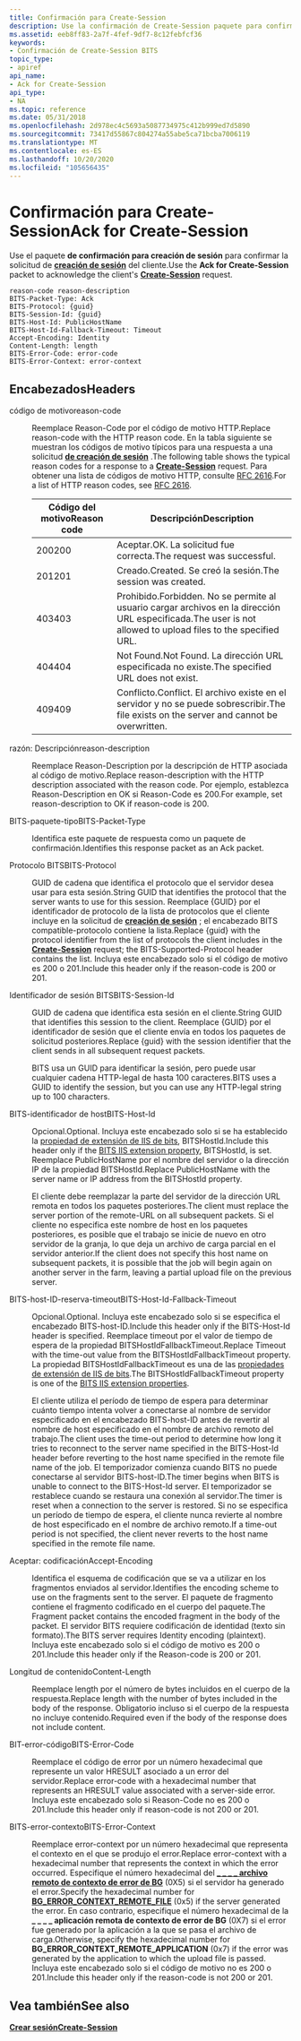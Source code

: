 ```yaml
---
title: Confirmación para Create-Session
description: Use la confirmación de Create-Session paquete para confirmar la solicitud de Create-Session del cliente.
ms.assetid: eeb8ff83-2a7f-4fef-9df7-8c12febfcf36
keywords:
- Confirmación de Create-Session BITS
topic_type:
- apiref
api_name:
- Ack for Create-Session
api_type:
- NA
ms.topic: reference
ms.date: 05/31/2018
ms.openlocfilehash: 2d978ec4c5693a5087734975c412b999ed7d5890
ms.sourcegitcommit: 73417d55867c804274a55abe5ca71bcba7006119
ms.translationtype: MT
ms.contentlocale: es-ES
ms.lasthandoff: 10/20/2020
ms.locfileid: "105656435"
---
```

# <a name="ack-for-create-session"></a><span data-ttu-id="5fd73-104">Confirmación para Create-Session</span><span class="sxs-lookup"><span data-stu-id="5fd73-104">Ack for Create-Session</span></span>

<span data-ttu-id="5fd73-105">Use el paquete **de confirmación para creación de sesión** para confirmar la solicitud de [**creación de sesión**](create-session.md) del cliente.</span><span class="sxs-lookup"><span data-stu-id="5fd73-105">Use the **Ack for Create-Session** packet to acknowledge the client's [**Create-Session**](create-session.md) request.</span></span>

``` syntax
reason-code reason-description
BITS-Packet-Type: Ack
BITS-Protocol: {guid}
BITS-Session-Id: {guid}
BITS-Host-Id: PublicHostName
BITS-Host-Id-Fallback-Timeout: Timeout
Accept-Encoding: Identity
Content-Length: length
BITS-Error-Code: error-code
BITS-Error-Context: error-context
```

## <a name="headers"></a><span data-ttu-id="5fd73-106">Encabezados</span><span class="sxs-lookup"><span data-stu-id="5fd73-106">Headers</span></span>

<dl> <dt>

<span data-ttu-id="5fd73-107"><span id="reason-code"></span><span id="REASON-CODE"></span>código de motivo</span><span class="sxs-lookup"><span data-stu-id="5fd73-107"><span id="reason-code"></span><span id="REASON-CODE"></span>reason-code</span></span>
</dt> <dd>

<span data-ttu-id="5fd73-108">Reemplace Reason-Code por el código de motivo HTTP.</span><span class="sxs-lookup"><span data-stu-id="5fd73-108">Replace reason-code with the HTTP reason code.</span></span> <span data-ttu-id="5fd73-109">En la tabla siguiente se muestran los códigos de motivo típicos para una respuesta a una solicitud [**de creación de sesión**](create-session.md) .</span><span class="sxs-lookup"><span data-stu-id="5fd73-109">The following table shows the typical reason codes for a response to a [**Create-Session**](create-session.md) request.</span></span> <span data-ttu-id="5fd73-110">Para obtener una lista de códigos de motivo HTTP, consulte [RFC 2616](https://www.ietf.org/rfc/rfc2616.txt).</span><span class="sxs-lookup"><span data-stu-id="5fd73-110">For a list of HTTP reason codes, see [RFC 2616](https://www.ietf.org/rfc/rfc2616.txt).</span></span>



| <span data-ttu-id="5fd73-111">Código del motivo</span><span class="sxs-lookup"><span data-stu-id="5fd73-111">Reason code</span></span>    | <span data-ttu-id="5fd73-112">Descripción</span><span class="sxs-lookup"><span data-stu-id="5fd73-112">Description</span></span>                                                                         |
|----------------|-------------------------------------------------------------------------------------|
| <span data-ttu-id="5fd73-113">200</span><span class="sxs-lookup"><span data-stu-id="5fd73-113">200</span></span><br/> | <span data-ttu-id="5fd73-114">Aceptar.</span><span class="sxs-lookup"><span data-stu-id="5fd73-114">OK.</span></span> <span data-ttu-id="5fd73-115">La solicitud fue correcta.</span><span class="sxs-lookup"><span data-stu-id="5fd73-115">The request was successful.</span></span><br/>                                          |
| <span data-ttu-id="5fd73-116">201</span><span class="sxs-lookup"><span data-stu-id="5fd73-116">201</span></span><br/> | <span data-ttu-id="5fd73-117">Creado.</span><span class="sxs-lookup"><span data-stu-id="5fd73-117">Created.</span></span> <span data-ttu-id="5fd73-118">Se creó la sesión.</span><span class="sxs-lookup"><span data-stu-id="5fd73-118">The session was created.</span></span><br/>                                        |
| <span data-ttu-id="5fd73-119">403</span><span class="sxs-lookup"><span data-stu-id="5fd73-119">403</span></span><br/> | <span data-ttu-id="5fd73-120">Prohibido.</span><span class="sxs-lookup"><span data-stu-id="5fd73-120">Forbidden.</span></span> <span data-ttu-id="5fd73-121">No se permite al usuario cargar archivos en la dirección URL especificada.</span><span class="sxs-lookup"><span data-stu-id="5fd73-121">The user is not allowed to upload files to the specified URL.</span></span><br/> |
| <span data-ttu-id="5fd73-122">404</span><span class="sxs-lookup"><span data-stu-id="5fd73-122">404</span></span><br/> | <span data-ttu-id="5fd73-123">Not Found.</span><span class="sxs-lookup"><span data-stu-id="5fd73-123">Not Found.</span></span> <span data-ttu-id="5fd73-124">La dirección URL especificada no existe.</span><span class="sxs-lookup"><span data-stu-id="5fd73-124">The specified URL does not exist.</span></span><br/>                             |
| <span data-ttu-id="5fd73-125">409</span><span class="sxs-lookup"><span data-stu-id="5fd73-125">409</span></span><br/> | <span data-ttu-id="5fd73-126">Conflicto.</span><span class="sxs-lookup"><span data-stu-id="5fd73-126">Conflict.</span></span> <span data-ttu-id="5fd73-127">El archivo existe en el servidor y no se puede sobrescribir.</span><span class="sxs-lookup"><span data-stu-id="5fd73-127">The file exists on the server and cannot be overwritten.</span></span><br/>       |



 

</dd> <dt>

<span data-ttu-id="5fd73-128"><span id="reason-description"></span><span id="REASON-DESCRIPTION"></span>razón: Descripción</span><span class="sxs-lookup"><span data-stu-id="5fd73-128"><span id="reason-description"></span><span id="REASON-DESCRIPTION"></span>reason-description</span></span>
</dt> <dd>

<span data-ttu-id="5fd73-129">Reemplace Reason-Description por la descripción de HTTP asociada al código de motivo.</span><span class="sxs-lookup"><span data-stu-id="5fd73-129">Replace reason-description with the HTTP description associated with the reason code.</span></span> <span data-ttu-id="5fd73-130">Por ejemplo, establezca Reason-Description en OK si Reason-Code es 200.</span><span class="sxs-lookup"><span data-stu-id="5fd73-130">For example, set reason-description to OK if reason-code is 200.</span></span>

</dd> <dt>

<span data-ttu-id="5fd73-131"><span id="BITS-Packet-Type"></span><span id="bits-packet-type"></span><span id="BITS-PACKET-TYPE"></span>BITS-paquete-tipo</span><span class="sxs-lookup"><span data-stu-id="5fd73-131"><span id="BITS-Packet-Type"></span><span id="bits-packet-type"></span><span id="BITS-PACKET-TYPE"></span>BITS-Packet-Type</span></span>
</dt> <dd>

<span data-ttu-id="5fd73-132">Identifica este paquete de respuesta como un paquete de confirmación.</span><span class="sxs-lookup"><span data-stu-id="5fd73-132">Identifies this response packet as an Ack packet.</span></span>

</dd> <dt>

<span data-ttu-id="5fd73-133"><span id="BITS-Protocol"></span><span id="bits-protocol"></span><span id="BITS-PROTOCOL"></span>Protocolo BITS</span><span class="sxs-lookup"><span data-stu-id="5fd73-133"><span id="BITS-Protocol"></span><span id="bits-protocol"></span><span id="BITS-PROTOCOL"></span>BITS-Protocol</span></span>
</dt> <dd>

<span data-ttu-id="5fd73-134">GUID de cadena que identifica el protocolo que el servidor desea usar para esta sesión.</span><span class="sxs-lookup"><span data-stu-id="5fd73-134">String GUID that identifies the protocol that the server wants to use for this session.</span></span> <span data-ttu-id="5fd73-135">Reemplace {GUID} por el identificador de protocolo de la lista de protocolos que el cliente incluye en la solicitud de [**creación de sesión**](create-session.md) ; el encabezado BITS compatible-protocolo contiene la lista.</span><span class="sxs-lookup"><span data-stu-id="5fd73-135">Replace {guid} with the protocol identifier from the list of protocols the client includes in the [**Create-Session**](create-session.md) request; the BITS-Supported-Protocol header contains the list.</span></span> <span data-ttu-id="5fd73-136">Incluya este encabezado solo si el código de motivo es 200 o 201.</span><span class="sxs-lookup"><span data-stu-id="5fd73-136">Include this header only if the reason-code is 200 or 201.</span></span>

</dd> <dt>

<span data-ttu-id="5fd73-137"><span id="BITS-Session-Id"></span><span id="bits-session-id"></span><span id="BITS-SESSION-ID"></span>Identificador de sesión BITS</span><span class="sxs-lookup"><span data-stu-id="5fd73-137"><span id="BITS-Session-Id"></span><span id="bits-session-id"></span><span id="BITS-SESSION-ID"></span>BITS-Session-Id</span></span>
</dt> <dd>

<span data-ttu-id="5fd73-138">GUID de cadena que identifica esta sesión en el cliente.</span><span class="sxs-lookup"><span data-stu-id="5fd73-138">String GUID that identifies this session to the client.</span></span> <span data-ttu-id="5fd73-139">Reemplace {GUID} por el identificador de sesión que el cliente envía en todos los paquetes de solicitud posteriores.</span><span class="sxs-lookup"><span data-stu-id="5fd73-139">Replace {guid} with the session identifier that the client sends in all subsequent request packets.</span></span>

<span data-ttu-id="5fd73-140">BITS usa un GUID para identificar la sesión, pero puede usar cualquier cadena HTTP-legal de hasta 100 caracteres.</span><span class="sxs-lookup"><span data-stu-id="5fd73-140">BITS uses a GUID to identify the session, but you can use any HTTP-legal string up to 100 characters.</span></span>

</dd> <dt>

<span data-ttu-id="5fd73-141"><span id="BITS-Host-Id"></span><span id="bits-host-id"></span><span id="BITS-HOST-ID"></span>BITS-identificador de host</span><span class="sxs-lookup"><span data-stu-id="5fd73-141"><span id="BITS-Host-Id"></span><span id="bits-host-id"></span><span id="BITS-HOST-ID"></span>BITS-Host-Id</span></span>
</dt> <dd>

<span data-ttu-id="5fd73-142">Opcional.</span><span class="sxs-lookup"><span data-stu-id="5fd73-142">Optional.</span></span> <span data-ttu-id="5fd73-143">Incluya este encabezado solo si se ha establecido la [propiedad de extensión de IIS de bits](bits-iis-extension-properties.md), BITSHostId.</span><span class="sxs-lookup"><span data-stu-id="5fd73-143">Include this header only if the [BITS IIS extension property](bits-iis-extension-properties.md), BITSHostId, is set.</span></span> <span data-ttu-id="5fd73-144">Reemplace PublicHostName por el nombre del servidor o la dirección IP de la propiedad BITSHostId.</span><span class="sxs-lookup"><span data-stu-id="5fd73-144">Replace PublicHostName with the server name or IP address from the BITSHostId property.</span></span>

<span data-ttu-id="5fd73-145">El cliente debe reemplazar la parte del servidor de la dirección URL remota en todos los paquetes posteriores.</span><span class="sxs-lookup"><span data-stu-id="5fd73-145">The client must replace the server portion of the remote-URL on all subsequent packets.</span></span> <span data-ttu-id="5fd73-146">Si el cliente no especifica este nombre de host en los paquetes posteriores, es posible que el trabajo se inicie de nuevo en otro servidor de la granja, lo que deja un archivo de carga parcial en el servidor anterior.</span><span class="sxs-lookup"><span data-stu-id="5fd73-146">If the client does not specify this host name on subsequent packets, it is possible that the job will begin again on another server in the farm, leaving a partial upload file on the previous server.</span></span>

</dd> <dt>

<span data-ttu-id="5fd73-147"><span id="BITS-Host-Id-Fallback-Timeout"></span><span id="bits-host-id-fallback-timeout"></span><span id="BITS-HOST-ID-FALLBACK-TIMEOUT"></span>BITS-host-ID-reserva-timeout</span><span class="sxs-lookup"><span data-stu-id="5fd73-147"><span id="BITS-Host-Id-Fallback-Timeout"></span><span id="bits-host-id-fallback-timeout"></span><span id="BITS-HOST-ID-FALLBACK-TIMEOUT"></span>BITS-Host-Id-Fallback-Timeout</span></span>
</dt> <dd>

<span data-ttu-id="5fd73-148">Opcional.</span><span class="sxs-lookup"><span data-stu-id="5fd73-148">Optional.</span></span> <span data-ttu-id="5fd73-149">Incluya este encabezado solo si se especifica el encabezado BITS-host-ID.</span><span class="sxs-lookup"><span data-stu-id="5fd73-149">Include this header only if the BITS-Host-Id header is specified.</span></span> <span data-ttu-id="5fd73-150">Reemplace timeout por el valor de tiempo de espera de la propiedad BITSHostIdFallbackTimeout.</span><span class="sxs-lookup"><span data-stu-id="5fd73-150">Replace Timeout with the time-out value from the BITSHostIdFallbackTimeout property.</span></span> <span data-ttu-id="5fd73-151">La propiedad BITSHostIdFallbackTimeout es una de las [propiedades de extensión de IIS de bits](bits-iis-extension-properties.md).</span><span class="sxs-lookup"><span data-stu-id="5fd73-151">The BITSHostIdFallbackTimeout property is one of the [BITS IIS extension properties](bits-iis-extension-properties.md).</span></span>

<span data-ttu-id="5fd73-152">El cliente utiliza el período de tiempo de espera para determinar cuánto tiempo intenta volver a conectarse al nombre de servidor especificado en el encabezado BITS-host-ID antes de revertir al nombre de host especificado en el nombre de archivo remoto del trabajo.</span><span class="sxs-lookup"><span data-stu-id="5fd73-152">The client uses the time-out period to determine how long it tries to reconnect to the server name specified in the BITS-Host-Id header before reverting to the host name specified in the remote file name of the job.</span></span> <span data-ttu-id="5fd73-153">El temporizador comienza cuando BITS no puede conectarse al servidor BITS-host-ID.</span><span class="sxs-lookup"><span data-stu-id="5fd73-153">The timer begins when BITS is unable to connect to the BITS-Host-Id server.</span></span> <span data-ttu-id="5fd73-154">El temporizador se restablece cuando se restaura una conexión al servidor.</span><span class="sxs-lookup"><span data-stu-id="5fd73-154">The timer is reset when a connection to the server is restored.</span></span> <span data-ttu-id="5fd73-155">Si no se especifica un período de tiempo de espera, el cliente nunca revierte al nombre de host especificado en el nombre de archivo remoto.</span><span class="sxs-lookup"><span data-stu-id="5fd73-155">If a time-out period is not specified, the client never reverts to the host name specified in the remote file name.</span></span>

</dd> <dt>

<span data-ttu-id="5fd73-156"><span id="Accept-Encoding"></span><span id="accept-encoding"></span><span id="ACCEPT-ENCODING"></span>Aceptar: codificación</span><span class="sxs-lookup"><span data-stu-id="5fd73-156"><span id="Accept-Encoding"></span><span id="accept-encoding"></span><span id="ACCEPT-ENCODING"></span>Accept-Encoding</span></span>
</dt> <dd>

<span data-ttu-id="5fd73-157">Identifica el esquema de codificación que se va a utilizar en los fragmentos enviados al servidor.</span><span class="sxs-lookup"><span data-stu-id="5fd73-157">Identifies the encoding scheme to use on the fragments sent to the server.</span></span> <span data-ttu-id="5fd73-158">El paquete de fragmento contiene el fragmento codificado en el cuerpo del paquete.</span><span class="sxs-lookup"><span data-stu-id="5fd73-158">The Fragment packet contains the encoded fragment in the body of the packet.</span></span> <span data-ttu-id="5fd73-159">El servidor BITS requiere codificación de identidad (texto sin formato).</span><span class="sxs-lookup"><span data-stu-id="5fd73-159">The BITS server requires Identity encoding (plaintext).</span></span> <span data-ttu-id="5fd73-160">Incluya este encabezado solo si el código de motivo es 200 o 201.</span><span class="sxs-lookup"><span data-stu-id="5fd73-160">Include this header only if the Reason-code is 200 or 201.</span></span>

</dd> <dt>

<span data-ttu-id="5fd73-161"><span id="Content-Length"></span><span id="content-length"></span><span id="CONTENT-LENGTH"></span>Longitud de contenido</span><span class="sxs-lookup"><span data-stu-id="5fd73-161"><span id="Content-Length"></span><span id="content-length"></span><span id="CONTENT-LENGTH"></span>Content-Length</span></span>
</dt> <dd>

<span data-ttu-id="5fd73-162">Reemplace length por el número de bytes incluidos en el cuerpo de la respuesta.</span><span class="sxs-lookup"><span data-stu-id="5fd73-162">Replace length with the number of bytes included in the body of the response.</span></span> <span data-ttu-id="5fd73-163">Obligatorio incluso si el cuerpo de la respuesta no incluye contenido.</span><span class="sxs-lookup"><span data-stu-id="5fd73-163">Required even if the body of the response does not include content.</span></span>

</dd> <dt>

<span data-ttu-id="5fd73-164"><span id="BITS-Error-Code"></span><span id="bits-error-code"></span><span id="BITS-ERROR-CODE"></span>BIT-error-código</span><span class="sxs-lookup"><span data-stu-id="5fd73-164"><span id="BITS-Error-Code"></span><span id="bits-error-code"></span><span id="BITS-ERROR-CODE"></span>BITS-Error-Code</span></span>
</dt> <dd>

<span data-ttu-id="5fd73-165">Reemplace el código de error por un número hexadecimal que represente un valor HRESULT asociado a un error del servidor.</span><span class="sxs-lookup"><span data-stu-id="5fd73-165">Replace error-code with a hexadecimal number that represents an HRESULT value associated with a server-side error.</span></span> <span data-ttu-id="5fd73-166">Incluya este encabezado solo si Reason-Code no es 200 o 201.</span><span class="sxs-lookup"><span data-stu-id="5fd73-166">Include this header only if reason-code is not 200 or 201.</span></span>

</dd> <dt>

<span data-ttu-id="5fd73-167"><span id="BITS-Error-Context"></span><span id="bits-error-context"></span><span id="BITS-ERROR-CONTEXT"></span>BITS-error-contexto</span><span class="sxs-lookup"><span data-stu-id="5fd73-167"><span id="BITS-Error-Context"></span><span id="bits-error-context"></span><span id="BITS-ERROR-CONTEXT"></span>BITS-Error-Context</span></span>
</dt> <dd>

<span data-ttu-id="5fd73-168">Reemplace error-context por un número hexadecimal que representa el contexto en el que se produjo el error.</span><span class="sxs-lookup"><span data-stu-id="5fd73-168">Replace error-context with a hexadecimal number that represents the context in which the error occurred.</span></span> <span data-ttu-id="5fd73-169">Especifique el número hexadecimal del [**\_ \_ \_ \_ archivo remoto de contexto de error de BG**](/windows/win32/api/bits/ne-bits-bg_error_context) (0X5) si el servidor ha generado el error.</span><span class="sxs-lookup"><span data-stu-id="5fd73-169">Specify the hexadecimal number for [**BG\_ERROR\_CONTEXT\_REMOTE\_FILE**](/windows/win32/api/bits/ne-bits-bg_error_context) (0x5) if the server generated the error.</span></span> <span data-ttu-id="5fd73-170">En caso contrario, especifique el número hexadecimal de la **\_ \_ \_ \_ aplicación remota de contexto de error de BG** (0X7) si el error fue generado por la aplicación a la que se pasa el archivo de carga.</span><span class="sxs-lookup"><span data-stu-id="5fd73-170">Otherwise, specify the hexadecimal number for **BG\_ERROR\_CONTEXT\_REMOTE\_APPLICATION** (0x7) if the error was generated by the application to which the upload file is passed.</span></span> <span data-ttu-id="5fd73-171">Incluya este encabezado solo si el código de motivo no es 200 o 201.</span><span class="sxs-lookup"><span data-stu-id="5fd73-171">Include this header only if the reason-code is not 200 or 201.</span></span>

</dd> </dl>

## <a name="see-also"></a><span data-ttu-id="5fd73-172">Vea también</span><span class="sxs-lookup"><span data-stu-id="5fd73-172">See also</span></span>

<dl> <dt>

[<span data-ttu-id="5fd73-173">**Crear sesión**</span><span class="sxs-lookup"><span data-stu-id="5fd73-173">**Create-Session**</span></span>](create-session.md)
</dt> </dl>

 

 





